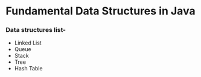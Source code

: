 # Fundamental Data Structures in Java

### Data structures list-

- Linked List
- Queue
- Stack
- Tree
- Hash Table